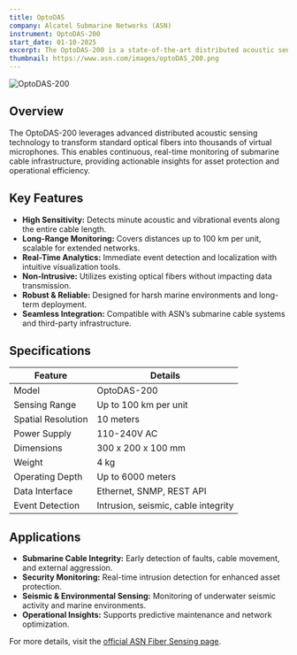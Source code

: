 ```yaml
---
title: OptoDAS
company: Alcatel Submarine Networks (ASN)
instrument: OptoDAS-200
start_date: 01-10-2025
excerpt: The OptoDAS-200 is a state-of-the-art distributed acoustic sensing (DAS) instrument by Alcatel Submarine Networks, enabling real-time, high-sensitivity monitoring of submarine cables for security, integrity, and environmental applications.
thumbnail: https://www.asn.com/images/optoDAS_200.png
---
```


![OptoDAS-200](https://www.asn.com/wp-content/uploads/2024/03/OptoDas.jpg)

## Overview

The OptoDAS-200 leverages advanced distributed acoustic sensing technology to transform standard optical fibers into thousands of virtual microphones. This enables continuous, real-time monitoring of submarine cable infrastructure, providing actionable insights for asset protection and operational efficiency.

## Key Features

- **High Sensitivity:** Detects minute acoustic and vibrational events along the entire cable length.
- **Long-Range Monitoring:** Covers distances up to 100 km per unit, scalable for extended networks.
- **Real-Time Analytics:** Immediate event detection and localization with intuitive visualization tools.
- **Non-Intrusive:** Utilizes existing optical fibers without impacting data transmission.
- **Robust & Reliable:** Designed for harsh marine environments and long-term deployment.
- **Seamless Integration:** Compatible with ASN’s submarine cable systems and third-party infrastructure.

## Specifications

| Feature             | Details                    |
|---------------------|----------------------------|
| Model               | OptoDAS-200                |
| Sensing Range       | Up to 100 km per unit      |
| Spatial Resolution  | 10 meters                  |
| Power Supply        | 110-240V AC                |
| Dimensions          | 300 x 200 x 100 mm         |
| Weight              | 4 kg                       |
| Operating Depth     | Up to 6000 meters          |
| Data Interface      | Ethernet, SNMP, REST API   |
| Event Detection     | Intrusion, seismic, cable integrity |

## Applications

- **Submarine Cable Integrity:** Early detection of faults, cable movement, and external aggression.
- **Security Monitoring:** Real-time intrusion detection for enhanced asset protection.
- **Seismic & Environmental Sensing:** Monitoring of underwater seismic activity and marine environments.
- **Operational Insights:** Supports predictive maintenance and network optimization.

For more details, visit the [official ASN Fiber Sensing page](https://www.asn.com/fiber-sensing/).
